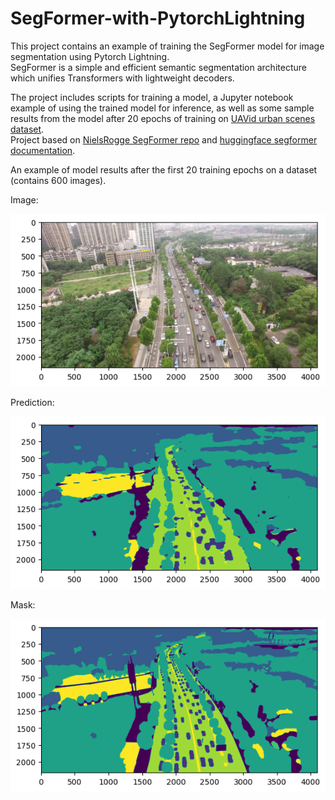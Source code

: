 # SegFormer-with-PytorchLightning

This project contains an example of training the SegFormer model for image segmentation using Pytorch Lightning. \
SegFormer is a simple and efficient semantic segmentation architecture which unifies Transformers with lightweight decoders.

The project includes scripts for training a model, a Jupyter notebook example of using the trained model for inference, 
as well as some sample results from the model after 20 epochs of training on [UAVid urban scenes dataset](https://www.kaggle.com/datasets/dasmehdixtr/uavid-v1). \
Project based on 
[NielsRogge SegFormer repo](https://github.com/NielsRogge/Transformers-Tutorials/blob/master/SegFormer/README.md)
and [huggingface segformer documentation](https://huggingface.co/docs/transformers/model_doc/segformer).


An example of model results after the first 20 training epochs on a dataset (contains 600 images).

Image:

![Image](data/image1.png)

Prediction:

![Image](data/prediction1.png)

Mask:

![Image](data/mask1.png)

